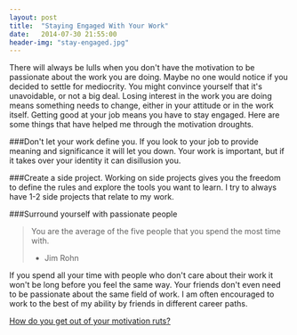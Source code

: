 ```yaml
---
layout: post
title:  "Staying Engaged With Your Work"
date:   2014-07-30 21:55:00
header-img: "stay-engaged.jpg"
---
```


There will always be lulls when you don't have the motivation to be passionate about the work you are doing.
Maybe no one would notice if you decided to settle for mediocrity. You might convince yourself that it's unavoidable, or not a big deal.
Losing interest in the work you are doing means something needs to change, either in your attitude or in the work itself.
Getting good at your job means you have to stay engaged.
Here are some things that have helped me through the motivation droughts.

###Don't let your work define you.
If you look to your job to provide meaning and significance it will let you down.
Your work is important, but if it takes over your identity it can disillusion you.

###Create a side project. 
Working on side projects gives you the freedom to define the rules and explore the tools you want to learn.
I try to always have 1-2 side projects that relate to my work. 

###Surround yourself with passionate people
>You are the average of the five people that you spend the most time with.
> -  Jim Rohn

If you spend all your time with people who don't care about their work it won't be long before you feel the same way.
Your friends don't even need to be passionate about the same field of work. 
I am often encouraged to work to the best of my ability by friends in different career paths.

[How do you get out of your motivation ruts?](http://www.twitter.com/philipcdavis)


